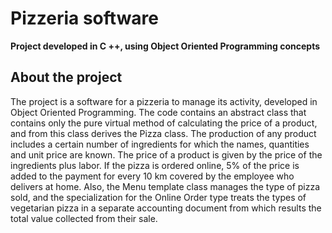 # Pizzeria software
**Project developed in C ++, using Object Oriented Programming concepts**

## About the project
The project is a software for a pizzeria to manage its activity, developed in Object Oriented Programming. The code contains an abstract class that contains only the pure virtual method of calculating the price of a product, and from this class derives the Pizza class. The production of any product includes a certain number of ingredients for which the names, quantities and unit price are known. The price of a product is given by the price of the ingredients plus labor. If the pizza is ordered online, 5% of the price is added to the payment for every 10 km covered by the employee who delivers at home. Also, the Menu template class manages the type of pizza sold, and the specialization for the Online Order type treats the types of vegetarian pizza in a separate accounting document from which results the total value collected from their sale.

 
